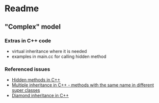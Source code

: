 # Readme
## "Complex" model
### Extras in C++ code
 - virtual inheritance where it is needed
 - examples in main.cc for calling hidden method

### Referenced issues
 - [Hidden methods in C++](https://github.com/IncQueryLabs/EMDW-MC/issues/268)
 - [Multiple inheritance in C++ - methods with the same name in different super classes](https://github.com/IncQueryLabs/EMDW-MC/issues/269)
 - [Diamond inheritance in C++](https://github.com/IncQueryLabs/EMDW-MC/issues/270)
